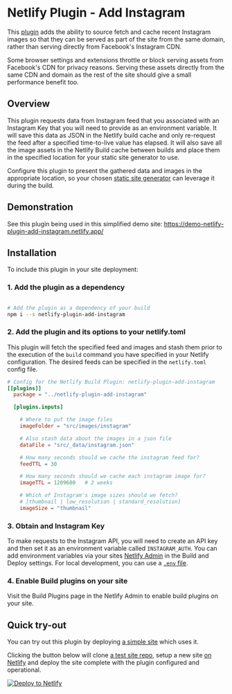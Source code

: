 # Netlify Plugin - Add Instagram

This [plugin](https://www.netlify.com/build/plugins-beta?utm_source=github&utm_medium=plugin-addinstagram-pnh&utm_campaign=devex) adds the ability to source fetch and cache recent Instagram images so that they can be served as part of the site from the same domain, rather than serving directly from Facebook's Instagram CDN.

Some browser settings and extensions throttle or block serving assets from Facebook's CDN for privacy reasons. Serving these assets directly from the same CDN and domain as the rest of the site should give a small performance benefit too.

## Overview

This plugin requests data from Instagram feed that you associated with an Instagram Key that you will need to provide as an environment variable. It will save this data as JSON in the Netlify build cache and only re-request the feed after a specified time-to-live value has elapsed. It will also save all the image assets in the Netlify Build cache between builds and place them in the specified location for your static site generator to use.

Configure this plugin to present the gathered data and images in the appropriate location, so your chosen [static site generator](https://www.netlify.com/blog/2020/04/14/what-is-a-static-site-generator-and-3-ways-to-find-the-best-one/?utm_source=github&utm_medium=plugin-addinstagram-pnh&utm_campaign=devex) can leverage it during the build.


## Demonstration

See this plugin being used in this simplified demo site: https://demo-netlify-plugin-add-instagram.netlify.app/


## Installation

To include this plugin in your site deployment:


### 1. Add the plugin as a dependency

```bash

# Add the plugin as a dependency of your build
npm i --s netlify-plugin-add-instagram

```


### 2. Add the plugin and its options to your netlify.toml

This plugin will fetch the specified feed and images and stash them prior to the execution of the `build` command you have specified in your Netlify configuration. The desired feeds can be specified in the `netlify.toml` config file.

```toml
# Config for the Netlify Build Plugin: netlify-plugin-add-instagram
[[plugins]]
  package = "../netlify-plugin-add-instagram"

  [plugins.inputs]

    # Where to put the image files
    imageFolder = "src/images/instagram"

    # Also stash data about the images in a json file
    dataFile = "src/_data/instagram.json"

    # How many seconds should we cache the instagram feed for?
    feedTTL = 30

    # How many seconds should we cache each instagram image for?
    imageTTL = 1209600   # 2 weeks

    # Which of Instagram's image sizes should we fetch?
    # [thumbnail | low_resolution | standard_resolution]
    imageSize = "thumbnail"
```

### 3. Obtain and Instagram Key

To make requests to the Instagram API, you will need to create an API key and then set it as an environment variable called `INSTAGRAM_AUTH`. You can add environment variables via your sites [Netlify Admin](https://app.netlify.com) in the Build and Deploy settings. For local development, you can use a [`.env` file](https://github.com/philhawksworth/demo-netlify-plugin-add-instagram/blob/master/.env-sample).


### 4. Enable Build plugins on your site

Visit the Build Plugins page in the Netlify Admin to enable build plugins on your site.


## Quick try-out

You can try out this plugin by deploying [a simple site](https://demo-netlify-plugin-add-instagram.netlify.app/) which uses it.

Clicking the button below will clone [a test site repo](https://github.com/philhawksworth/demo-netlify-plugin-add-instagram), setup a new site [on Netlify](https://netlify.com?utm_source=github&utm_medium=plugin-addinstagram-pnh&utm_campaign=devex) and deploy the site complete with the plugin configured and operational.

[![Deploy to Netlify](https://www.netlify.com/img/deploy/button.svg)](https://app.netlify.com/start/deploy?repository=https://github.com/philhawksworth/demo-netlify-plugin-add-instagram)
